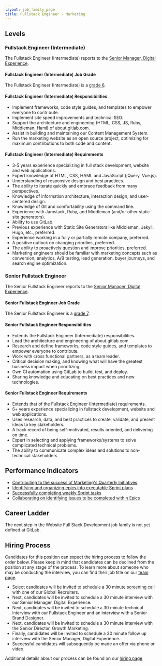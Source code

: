 ```yaml
---
layout: job_family_page
title: Fullstack Engineer - Marketing
---
```


## Levels

### Fullstack Engineer (Intermediate) 

The Fullstack Engineer (Intermediate) reports to the [Senior Manager, Digital Experience](/job-families/marketing/marketing-web-developer-designer/#senior-manager-digital-experience).

#### Fullstack Engineer (Intermediate) Job Grade

The Fullstack Engineer (Intermediate) is a [grade 6](/handbook/total-rewards/compensation/compensation-calculator/#gitlab-job-grades).

#### Fullstack Engineer (Intermediate) Responsibilities

* Implement frameworks, code style guides, and templates to empower everyone to contribute.
* Implement site speed improvements and technical SEO.
* Support the architecture and engineering (HTML, CSS, JS, Ruby, Middleman, Haml) of about.gitlab.com.
* Assist in building and maintaining our Content Management System.
* Run the marketing website as an open source project, optimizing for maximum contributions to both code and content.

#### Fullstack Engineer (Intermediate) Requirements

* 3-5 years experience specializing in full stack development, website and web applications.
* Expert knowledge of HTML, CSS, HAML and JavaScript (jQuery, Vue.js).
* Understanding of responsive design and best practices.
* The ability to iterate quickly and embrace feedback from many perspectives.
* Knowledge of information architecture, interaction design, and user-centered design.
* Knowledge of Git and comfortability using the command line.
* Experience with Jamstack, Ruby, and Middleman (and/or other static site generators).
* Ability to use GitLab.
* Previous experience with Static Site Generators like Middleman, Jekyll, Hugo, etc., preferred. 
* Experience working in a fully or partially remote company, preferred. 
* A positive outlook on changing priorities, preferred. 
* The ability to proactively question and improve priorities, preferred.
* Marketing engineers should be familiar with marketing concepts such as conversion, analytics, A/B testing, lead generation, buyer journeys, and search engine optimization.

### Senior Fullstack Engineer

The Senior Fullstack Engineer reports to the [Senior Manager, Digital Experience](/job-families/marketing/marketing-web-developer-designer/#senior-manager-digital-experience).

#### Senior Fullstack Engineer Job Grade

The Senior Fullstack Engineer is a [grade 7](/handbook/total-rewards/compensation/compensation-calculator/#gitlab-job-grades). 

#### Senior Fullstack Engineer Responsibilities

* Extends the Fullstack Engineer (Intermediate) responsibilities.
* Lead the architecture and engineering of about.gitlab.com. 
* Research and define frameworks, code style guides, and templates to empower everyone to contribute.
* Work with cross functional partners, as a team leader. 
* Critical decision making, and knowing what will have the greatest business impact when prioritizing. 
* Own CI automation using GitLab to build, test, and deploy.
* Sharing knowledge and educating on best practices and new technologies.

#### Senior Fullstack Engineer Requirements

* Extends that of the Fullstack Engineer (Intermediate) requirements.
* 6+ years experience specializing in fullstack development, website and web applications.
* Uses research, data, and best practices to create, validate, and present ideas to key
stakeholders.
* A track record of being self-motivated, results oriented, and delivering on time.
* Expert in selecting and applying frameworks/systems to solve complicated technical problems. 
* The ability to communicate complex ideas and solutions to non-technical stakeholders. 

## Performance Indicators

* [Contributing to the success of Marketing's Quarterly Initiatives](https://about.gitlab.com/handbook/marketing/inbound-marketing/#q3-fy21-initiatives)
* [Identifying and organizing epics into executable Sprint plans](https://about.gitlab.com/handbook/marketing/growth-marketing/brand-and-digital-design/#sprint-planning)
* [Successfully completing weekly Sprint tasks](https://about.gitlab.com/handbook/marketing/growth-marketing/brand-and-digital-design/#sprint-cycle)
* [Collaborating on identifying issues to be completed within Epics](https://about.gitlab.com/handbook/marketing/inbound-marketing/#epics)

## Career Ladder

The next step in the Website Full Stack Development job family is not yet defined at GitLab. 

## Hiring Process

Candidates for this position can expect the hiring process to follow the order below. Please keep in mind that candidates can be declined from the position at any stage of the process. To learn more about someone who may be conducting the interview, you can find their job title on our [team page](/company/team/).

* Select candidates will be invited to schedule a 30 minute [screening call](/handbook/hiring/#screening-call) with one of our Global Recruiters.
* Next, candidates will be invited to schedule a 30 minute interview with our Senior Manager, Digital Experience. 
* Next, candidates will be invited to schedule a 30 minute technical interview with our Fullstack Engineer and an interview with a Senior Brand Designer. 
* Next, candidates will be invited to schedule a 30 minute interview with the Senior Director, Growth Marketing. 
* Finally, candidates will be invited to schedule a 30 minute follow up interview with the Senior Manager, Digital Experience. 
* Successful candidates will subsequently be made an offer via phone or video. 

Additional details about our process can be found on our [hiring page](/handbook/hiring/).
